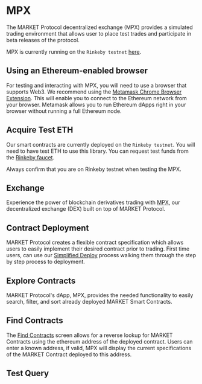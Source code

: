 # MPX

The MARKET Protocol decentralized exchange (MPX) provides a simulated trading environment that allows user to place 
test trades and participate in beta releases of the protocol.

MPX is currently running on the `Rinkeby testnet` [here](https://mpexchange.io/).

## Using an Ethereum-enabled browser

For testing and interacting with MPX, you will need to use a browser that supports Web3. 
We recommend using the [Metamask Chrome Browser Extension](https://metamask.io/). This will enable you to connect to the 
Ethereum network from your browser. Metamask allows you to run Ethereum dApps right in your browser without running a full Ethereum node.

## Acquire Test ETH

Our smart contracts are currently deployed on the `Rinkeby testnet`. You will need to have test ETH to use this library. 
You can request test funds from the [Rinkeby faucet](https://faucet.rinkeby.io/). 

<aside class="notice">
Always confirm that you are on Rinkeby testnet when testing the MPX.
</aside>

## Exchange
Experience the power of blockchain derivatives trading with [MPX](https://mpexchange.io), our decentralized exchange (DEX) built on top of MARKET Protocol.

## Contract Deployment

MARKET Protocol creates a flexible contract specification which allows users to easily implement
their desired contract prior to trading.  First time users, can use our 
[Simplified Deploy](https://mpexchange.io/contract/deploy?mode=simplified) process
walking them through the step by step process to deployment. 

<!--

### Simplified Deploy

MARKET Protocol Guided Deploy provides a step by step guide to first time deployment.  Below are the needed variables
to deploy a contract to the Ethereum Blockchain

1. `Name` - the contract name should be as descriptive as possible capturing the underlying asset relationship as well as possibly the expiration. 
   Something like `ETH/BTC-Kraken_YYYY-MM-DD` may help others understand the underlying asset, the data source, and 
   expiration date in a nice human readable and searchable way.
   In the future, MARKET will implement a standardized naming convention and guidelines to formalize this process
2. `Collateral Token` - every contract should be backed by an ERC20 Token that will be used a collateral for the contract. Traders 
   must deposit tokens to the smart contract prior to trading, and upon execution of a trade, the appropriate amount of 
   collateral becomes locked until that position is exited. In this fashion, all open positions always remain 100% 
   collateralized removing counter party risk from the traders. Please specify a ERC20 Token address for this contract.
   In the future, users will be able to easily select from well known ERC20 tokens to ensure more safety and 
   avoid dealing with long addresses.
3. `Oraclize.it data source` - Oraclize.it offers several data-sources such as "URL" and "WolframAlpha"
4. `Price Decimal Places` - Ethereum currently does not support floating points numbers. Therefore all prices reported by 
   oracles must be converted to a whole number (integer). This variable is how many decimal places one needs to move 
   the decimal in order to go from the oracle query price to an integer. For example, if the oracle query results 
   returned a value of 190.22, we need to move the decimal two (2) places to convert to a whole number of 19022, 
   so we would enter 2. 
5. `Price Floor` - this is the lower bound of price exposure this contract will trade. If the oracle reports a price 
   below this value the contract will enter into settlement. This should also be represented as a whole number. 
   If we take the example above of a price of 190.22 and decide the Floor for our contract should be 150.00, 
   we would enter 15000.
6. `Price Cap` - This is the upper bound of price exposure this contract will trade. If the oracle reports a price above this value 
   the contract will enter into settlement. Following our example, if we decide the Cap for our contract 
   should be 230.00, we would enter 23000 as our Cap.  
7. `Qty Multiplier` - The quantity multiplier allows the user to specify how many base units (for Ethereum, this would be wei) each integer 
   price movement changes the value of the contract. If our integerized price was 19022 with a qty multiplier of 1, 
   and the price moved to 19023, then the value will have change by 1 wei. If however the multiplier was set at 
   1,000,000,000 the price movement of 1 unit would now correspond to a value of 1 gwei (not wei). 
   Please see [here](https://etherconverter.online/) for an ethereum unit converter.
8. `Expiration Time` - upon reaching the expiration timestamp all open positions will settle against the final 
   price query returned by the oracle.

   
### Quick Deploy

MARKET Protocol Quick Deploy provides a scaled down interface for easy deployment of contracts to the 
Ethereum blockchain.  Expert users can enter variables, that are validated with error checking prior
to deploying.

Parameter | Description
--------- |  -----------
Name | Viewable name of this contract, in the future we will implement suggested naming conventions 
Collateral Token Address | address of the ERC20 token that will be used for collateral
Price Floor | minimum tradeable price of this contract
Price Cap | maximum tradeable price of this contract
Price Decimal Places | Since all numbers must be represented as integers on the Ethereum blockchain, this is how many decimal places one needs to move the decimal in order to go from the oracle query price to an integer. For instance if the oracle query results returned a value such as 190.22, we need to move the decimal two (2) places to convert to an integer value of 19022.
Qty Multiplier | The qty multiplier allows the user to specify how many base units (for ethereum, this would be wei) each integer price movement changes the value of the contract. If our integerized price was 19022 with a qty multiplier of 1, and the price moved to 19023, then the value will have change by 1 wei. If however the multiplier was set at 1,000,000,000 the price movement of 1 unit would now correspond to a value of 1 gwei (not wei)
Expiration Time |  Expiration timestamp for all open positions to settle.
Oraclize.it data source |  Available data sources from Oraclize.it
Oraclize.it Query |  Properly structured Oraclize.it query, please use the [test query](http://mpexchange.io/test) page for clarification
-->


## Explore Contracts

MARKET Protocol's dApp, MPX, provides the needed functionality to easily search, filter, and sort already deployed
MARKET Smart Contracts.  

## Find Contracts

The [Find Contracts](https://mpexchange.io/contract/find) screen allows for a reverse lookup
for MARKET Contracts using the ethereum address of the deployed contract.  Users can enter
a known address, if valid, MPX will display the current specifications of the MARKET Contract
deployed to this address.

## Test Query 


